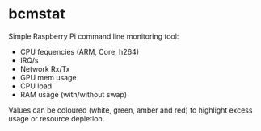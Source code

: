 bcmstat
=======

Simple Raspberry Pi command line monitoring tool:

* CPU fequencies (ARM, Core, h264)
* IRQ/s
* Network Rx/Tx
* GPU mem usage
* CPU load
* RAM usage (with/without swap)

Values can be coloured (white, green, amber and red) to highlight excess usage or resource depletion.

